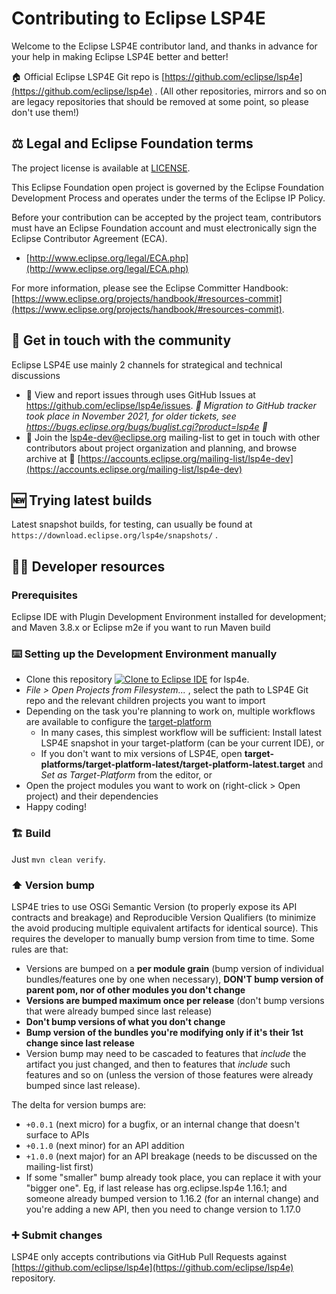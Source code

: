 # Contributing to Eclipse LSP4E

Welcome to the Eclipse LSP4E contributor land, and thanks in advance for your help in making Eclipse LSP4E better and better!

🏠 Official Eclipse LSP4E Git repo is [https://github.com/eclipse/lsp4e](https://github.com/eclipse/lsp4e) . (All other repositories, mirrors and so on are legacy repositories that should be removed at some point, so please don't use them!)

## ⚖️ Legal and Eclipse Foundation terms

The project license is available at [LICENSE](LICENSE).

This Eclipse Foundation open project is governed by the Eclipse Foundation
Development Process and operates under the terms of the Eclipse IP Policy.

Before your contribution can be accepted by the project team, 
contributors must have an Eclipse Foundation account and 
must electronically sign the Eclipse Contributor Agreement (ECA).

* [http://www.eclipse.org/legal/ECA.php](http://www.eclipse.org/legal/ECA.php)

For more information, please see the Eclipse Committer Handbook:
[https://www.eclipse.org/projects/handbook/#resources-commit](https://www.eclipse.org/projects/handbook/#resources-commit).

## 💬 Get in touch with the community

Eclipse LSP4E use mainly 2 channels for strategical and technical discussions

* 🐞 View and report issues through uses GitHub Issues at https://github.com/eclipse/lsp4e/issues. _📜 Migration to GitHub tracker took place in November 2021, for older tickets, see https://bugs.eclipse.org/bugs/buglist.cgi?product=lsp4e 📜_
* 📧 Join the lsp4e-dev@eclipse.org mailing-list to get in touch with other contributors about project organization and planning, and browse archive at 📜 [https://accounts.eclipse.org/mailing-list/lsp4e-dev](https://accounts.eclipse.org/mailing-list/lsp4e-dev)

## 🆕 Trying latest builds

Latest snapshot builds, for testing, can usually be found at `https://download.eclipse.org/lsp4e/snapshots/` .

## 🧑‍💻 Developer resources

### Prerequisites

Eclipse IDE with Plugin Development Environment installed for development; and Maven 3.8.x or Eclipse m2e if you want to run Maven build

### ⌨️ Setting up the Development Environment manually

* Clone this repository <a href="https://mickaelistria.github.io/redirctToEclipseIDECloneCommand/redirect.html"><img src="https://mickaelistria.github.io/redirctToEclipseIDECloneCommand/cloneToEclipseBadge.png" alt="Clone to Eclipse IDE"/></a> for lsp4e.
* _File > Open Projects from Filesystem..._ , select the path to LSP4E Git repo and the relevant children projects you want to import
* Depending on the task you're planning to work on, multiple workflows are available to configure the [target-platform](https://help.eclipse.org/latest/topic/org.eclipse.pde.doc.user/concepts/target.htm?cp=4_1_5)
    * In many cases, this simplest workflow will be sufficient: Install latest LSP4E snapshot in your target-platform (can be your current IDE), or
    * If you don't want to mix versions of LSP4E, open  __target-platforms/target-platform-latest/target-platform-latest.target__  and  _Set as Target-Platform_  from the editor, or
* Open the project modules you want to work on (right-click > Open project) and their dependencies
* Happy coding!


### 🏗️ Build

Just `mvn clean verify`.

### ⬆️ Version bump

LSP4E tries to use OSGi Semantic Version (to properly expose its API contracts and breakage) and Reproducible Version Qualifiers (to minimize the avoid producing multiple equivalent artifacts for identical source). This requires the developer to manually bump version from time to time. Some rules are that:

* Versions are bumped on a __per module grain__ (bump version of individual bundles/features one by one when necessary), __DON'T bump version of parent pom, nor of other modules you don't change__
* __Versions are bumped maximum once per release__ (don't bump versions that were already bumped since last release)
* __Don't bump versions of what you don't change__
* __Bump version of the bundles you're modifying only if it's their 1st change since last release__
* Version bump may need to be cascaded to features that *include* the artifact you just changed, and then to features that *include* such features and so on (unless the version of those features were already bumped since last release).

The delta for version bumps are:

* `+0.0.1` (next micro) for a bugfix, or an internal change that doesn't surface to APIs
* `+0.1.0` (next minor) for an API addition
* `+1.0.0` (next major) for an API breakage (needs to be discussed on the mailing-list first)
* If some "smaller" bump already took place, you can replace it with your "bigger one". Eg, if last release has org.eclipse.lsp4e 1.16.1; and someone already bumped version to 1.16.2 (for an internal change) and you're adding a new API, then you need to change version to 1.17.0

### ➕ Submit changes

LSP4E only accepts contributions via GitHub Pull Requests against [https://github.com/eclipse/lsp4e](https://github.com/eclipse/lsp4e) repository.
